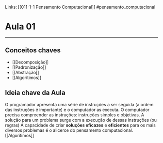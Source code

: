 Links: [[011-1-1 Pensamento Computacional]] #pensamento_computacional 

# Aula 01
---
## Conceitos chaves
- [[Decomposição]]
- [[Padronização]]
- [[Abstração]]
- [[Algoritimos]]
## Ideia chave da Aula
O programador apresenta uma série de instruções a ser seguida (a ordem das
instruções é importante) e o computador as executa.
O computador precisa compreender as instruções: instruções simples e objetivas.
A solução para um problema surge com a execução de dessas instruções (ou regras)
A capacidade de criar **soluções eficazes** e **eficientes** para os mais diversos
problemas é o alicerce do pensamento computacional. [[Algoritimos]]